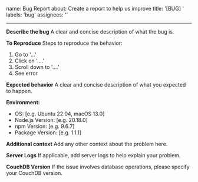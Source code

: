 name: Bug Report
about: Create a report to help us improve
title: '[BUG] '
labels: 'bug'
assignees: ''

---

**Describe the bug**
A clear and concise description of what the bug is.

**To Reproduce**
Steps to reproduce the behavior:

1. Go to '...'
2. Click on '....'
3. Scroll down to '....'
4. See error

**Expected behavior**
A clear and concise description of what you expected to happen.

**Environment:**

- OS: [e.g. Ubuntu 22.04, macOS 13.0]
- Node.js Version: [e.g. 20.18.0]
- npm Version: [e.g. 9.6.7]
- Package Version: [e.g. 1.1.1]

**Additional context**
Add any other context about the problem here.

**Server Logs**
If applicable, add server logs to help explain your problem.

**CouchDB Version**
If the issue involves database operations, please specify your CouchDB version.

